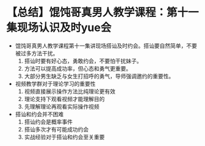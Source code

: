 # 【总结】馄饨哥真男人教学课程：第十一集现场认识及时yue会

-   馄饨哥真男人教学课程第十一集讲现场搭讪及时约会。搭讪要自然简单，不要被过多方法干扰。
    1.  搭讪时要有好心态，勇敢约会，不要怕干扰妹子。
    2.  方法可以提高成功率，但心态和勇气更重要。
    3.  大部分男生缺乏与女生打招呼的勇气，导师强调邀约的重要性。
-   视频教学群对于理论学习的重要性
    1.  视频直接展示操作方法比纯理论更有效
    2.  理论支持下观看视频才能理解目的
    3.  先理解理论再观看实际操作视频
-   搭讪和约会并不困难
    1.  搭讪约会是概率事件
    2.  搭讪多次才有可能成功约会
    3.  实战经验对于搭讪和约会至关重要